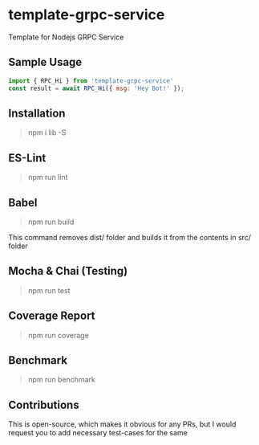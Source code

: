 # template-grpc-service
Template for Nodejs GRPC Service

## Sample Usage
```js
import { RPC_Hi } from 'template-grpc-service'
const result = await RPC_Hi({ msg: 'Hey Bot!' });
```

## Installation
> npm i lib -S

## ES-Lint
> npm run lint

## Babel
> npm run build  

This command removes dist/ folder and builds it from the contents in src/ folder

## Mocha & Chai (Testing)
> npm run test

## Coverage Report
> npm run coverage

## Benchmark
> npm run benchmark

## Contributions
This is open-source, which makes it obvious for any PRs, but I would request you to add necessary test-cases for the same 
